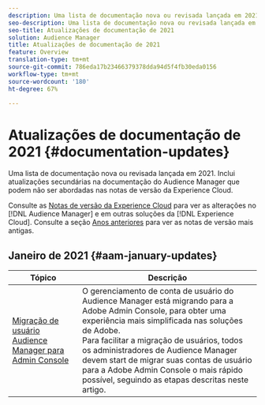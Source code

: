 ```yaml
---
description: Uma lista de documentação nova ou revisada lançada em 2021. Inclui atualizações secundárias na documentação do Audience Manager que podem não ser abordadas nas notas de versão da Experience Cloud.
seo-description: Uma lista de documentação nova ou revisada lançada em 2021. Inclui atualizações secundárias na documentação do Audience Manager que podem não ser abordadas nas notas de versão da Experience Cloud.
seo-title: Atualizações de documentação de 2021
solution: Audience Manager
title: Atualizações de documentação de 2021
feature: Overview
translation-type: tm+mt
source-git-commit: 786eda17b23466379378dda94d5f4fb30eda0156
workflow-type: tm+mt
source-wordcount: '180'
ht-degree: 67%

---
```



# Atualizações de documentação de 2021 {#documentation-updates}

Uma lista de documentação nova ou revisada lançada em 2021. Inclui atualizações secundárias na documentação do Audience Manager que podem não ser abordadas nas notas de versão da Experience Cloud.

Consulte as [Notas de versão da Experience Cloud](https://docs.adobe.com/content/help/pt-BR/release-notes/experience-cloud/current.html) para ver as alterações no [!DNL Audience Manager] e em outras soluções da [!DNL Experience Cloud]. Consulte a seção [Anos anteriores](../docs-updates/docs-2020.md) para ver as notas de versão mais antigas.

## Janeiro de 2021 {#aam-january-updates}

| Tópico | Descrição |
|--- |----|
| [Migração de usuário Audience Manager para Admin Console](/help/using/features/administration/admin-console-migration.md) | O gerenciamento de conta de usuário do Audience Manager está migrando para a Adobe Admin Console, para obter uma experiência mais simplificada nas soluções de Adobe. <br> Para facilitar a migração de usuários, todos os administradores de Audience Manager devem start de migrar suas contas de usuário para a Adobe Admin Console o mais rápido possível, seguindo as etapas descritas neste artigo. |
